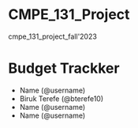 # CMPE_131_Project
cmpe_131_project_fall'2023

# Budget Trackker
- Name (@username)
- Biruk Terefe (@bterefe10)
- Name (@username)
- Name (@username)
